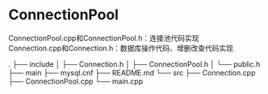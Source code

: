 # ConnectionPool
ConnectionPool.cpp和ConnectionPool.h：连接池代码实现  
Connection.cpp和Connection.h：数据库操作代码、增删改查代码实现  

.
├── include
│   ├── Connection.h
│   ├── ConnectionPool.h
│   └── public.h
├── main
├── mysql.cnf
├── README.md
└── src
    ├── Connection.cpp
    ├── ConnectionPool.cpp
    └── main.cpp
